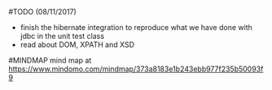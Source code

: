 #TODO (08/11/2017)
- finish the hibernate integration to reproduce what we have done with jdbc in the unit test class
- read about DOM, XPATH and XSD



#MINDMAP
mind map at https://www.mindomo.com/mindmap/373a8183e1b243ebb977f235b50093f9